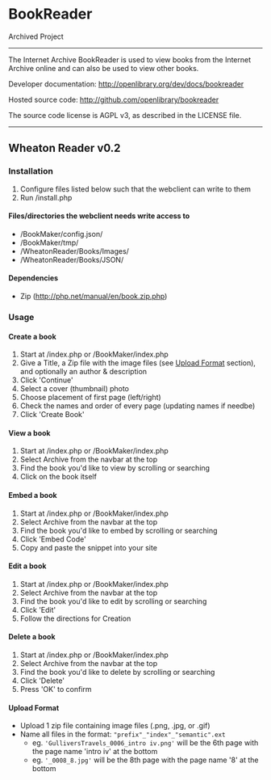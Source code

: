 # BookReader
Archived Project
____
The Internet Archive BookReader is used to view books from the Internet Archive
online and can also be used to view other books.

Developer documentation:
http://openlibrary.org/dev/docs/bookreader

Hosted source code:
http://github.com/openlibrary/bookreader

The source code license is AGPL v3, as described in the LICENSE file.


-------------------------
## Wheaton Reader v0.2

### Installation
1. Configure files listed below such that the webclient can write to them
2. Run /install.php

#### Files/directories the webclient needs write access to

* /BookMaker/config.json/
* /BookMaker/tmp/
* /WheatonReader/Books/Images/
* /WheatonReader/Books/JSON/

#### Dependencies
-   Zip (http://php.net/manual/en/book.zip.php)


### Usage
#### Create a book

1. Start at /index.php or /BookMaker/index.php
2. Give a Title, a Zip file with the image files (see [Upload Format](#upload-format) section), and optionally an author & description
3. Click 'Continue'
4. Select a cover (thumbnail) photo
5. Choose placement of first page (left/right)
6. Check the names and order of every page (updating names if needbe)
7. Click 'Create Book'

#### View a book

1. Start at /index.php or /BookMaker/index.php
2. Select Archive from the navbar at the top
3. Find the book you'd like to view by scrolling or searching
4. Click on the book itself

#### Embed a book

1. Start at /index.php or /BookMaker/index.php
2. Select Archive from the navbar at the top
3. Find the book you'd like to embed by scrolling or searching
4. Click 'Embed Code'
5. Copy and paste the snippet into your site

#### Edit a book

1. Start at /index.php or /BookMaker/index.php
2. Select Archive from the navbar at the top
3. Find the book you'd like to edit by scrolling or searching
4. Click 'Edit'
5. Follow the directions for Creation

#### Delete a book

1. Start at /index.php or /BookMaker/index.php
2. Select Archive from the navbar at the top
3. Find the book you'd like to delete by scrolling or searching
4. Click 'Delete'
5. Press 'OK' to confirm


#### Upload Format

* Upload 1 zip file containing image files (.png, .jpg, or .gif)
* Name all files in the format: `"prefix"_"index"_"semantic".ext`
	- eg. `'GulliversTravels_0006_intro iv.png'` will be the 6th page with the page name 'intro iv' at the bottom
	- eg. `'_0008_8.jpg'` will be the 8th page with the page name '8' at the bottom
